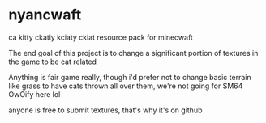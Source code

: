 # nyancwaft
ca kitty ckatiy kciaty ckiat resource pack for minecwaft

The end goal of this project is to change a significant portion of textures in the game to be cat related

Anything is fair game really, though i'd prefer not to change basic terrain like grass to have cats thrown all over them, we're not going for SM64 OwOify here lol

anyone is free to submit textures, that's why it's on github
